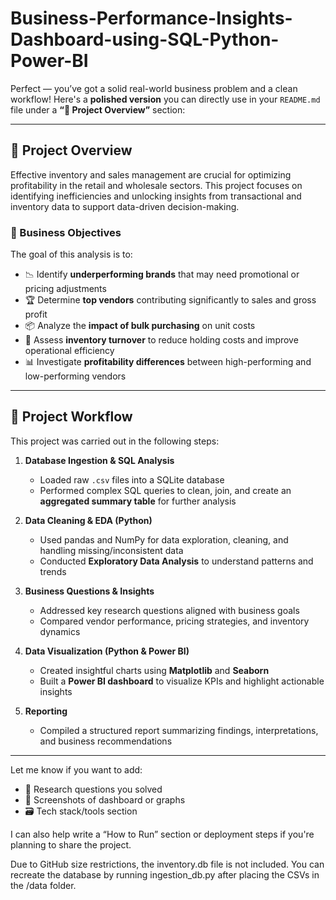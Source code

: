 # Business-Performance-Insights-Dashboard-using-SQL-Python-Power-BI
Perfect — you’ve got a solid real-world business problem and a clean workflow! Here's a **polished version** you can directly use in your `README.md` file under a **“📘 Project Overview”** section:

---

## 📘 Project Overview

Effective inventory and sales management are crucial for optimizing profitability in the retail and wholesale sectors. This project focuses on identifying inefficiencies and unlocking insights from transactional and inventory data to support data-driven decision-making.

### 🧩 Business Objectives

The goal of this analysis is to:

* 📉 Identify **underperforming brands** that may need promotional or pricing adjustments
* 🏆 Determine **top vendors** contributing significantly to sales and gross profit
* 📦 Analyze the **impact of bulk purchasing** on unit costs
* 🔄 Assess **inventory turnover** to reduce holding costs and improve operational efficiency
* 📊 Investigate **profitability differences** between high-performing and low-performing vendors

---

## 🔧 Project Workflow

This project was carried out in the following steps:

1. **Database Ingestion & SQL Analysis**

   * Loaded raw `.csv` files into a SQLite database
   * Performed complex SQL queries to clean, join, and create an **aggregated summary table** for further analysis

2. **Data Cleaning & EDA (Python)**

   * Used pandas and NumPy for data exploration, cleaning, and handling missing/inconsistent data
   * Conducted **Exploratory Data Analysis** to understand patterns and trends

3. **Business Questions & Insights**

   * Addressed key research questions aligned with business goals
   * Compared vendor performance, pricing strategies, and inventory dynamics

4. **Data Visualization (Python & Power BI)**

   * Created insightful charts using **Matplotlib** and **Seaborn**
   * Built a **Power BI dashboard** to visualize KPIs and highlight actionable insights

5. **Reporting**

   * Compiled a structured report summarizing findings, interpretations, and business recommendations

---

Let me know if you want to add:

* 🧠 Research questions you solved
* 📸 Screenshots of dashboard or graphs
* 🗃️ Tech stack/tools section

I can also help write a “How to Run” section or deployment steps if you're planning to share the project.



Due to GitHub size restrictions, the inventory.db file is not included. You can recreate the database by running ingestion_db.py after placing the CSVs in the /data folder.
